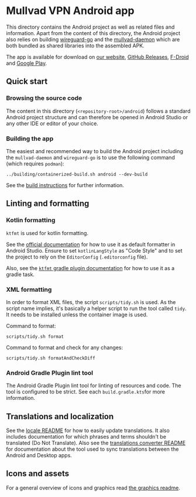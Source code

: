 # Mullvad VPN Android app

This directory contains the Android project as well as related files and information. Apart from the
content of this directory, the Android project also relies on building [wireguard-go](../wireguard/)
and the [mullvad-daemon](../mullvad-daemon/) which are both bundled as shared libraries into the
assembled APK.

The app is available for download on
[our website](https://mullvad.net/download/android/),
[GitHub Releases](https://github.com/mullvad/mullvadvpn-app/releases),
[F-Droid](https://f-droid.org/packages/net.mullvad.mullvadvpn/) and
[Google Play](https://play.google.com/store/apps/details?id=net.mullvad.mullvadvpn).

## Quick start

### Browsing the source code

The content in this directory (`<repository-root>/android`) follows a standard Android project
structure and can therefore be opened in Android Studio or any other IDE or editor of your choice.

### Building the app

The easiest and recommended way to build the Android project including the `mullvad-daemon` and
`wireguard-go` is to use the following command (which requires `podman`):
```
../building/containerized-build.sh android --dev-build
```
See the [build instructions](BuildInstructions.md) for further information.

## Linting and formatting

### Kotlin formatting
`ktfmt` is used for kotlin formatting.

See the [official documentation](https://github.com/facebook/ktfmt) for how to use it as default
formatter in Android Studio. Ensure to set `kotlinLangStyle` as "Code Style" and to set the project
to rely on the `EditorConfig` (`.editorconfig` file).

Also, see the [`ktfmt` gradle plugin documentation](https://github.com/cortinico/ktfmt-gradle) for
how to use it as a gradle task.

### XML formatting
In order to format XML files, the script `scripts/tidy.sh` is used. As the script name implies, it's basically a helper script to run the tool called `tidy`. It needs to be installed unless the
container image is used.

Command to format:
```
scripts/tidy.sh format
```

Command to format and check for any changes:
```
scripts/tidy.sh formatAndCheckDiff
```

### Android Gradle Plugin lint tool

The Android Gradle Plugin lint tool for linting of resources and code. The tool is configured to be
strict. See each `build.gradle.kts`for more information.

## Translations and localization

See the [locale README][gui-locales-readme] for how to easily update translations. It also includes
documentation for which phrases and terms shouldn't be translated (Do Not Translate). Also see the
[translations converter README](translations-converter-readme) for documentation about
the tool used to sync translations between the Android and Desktop apps.

[gui-locales-readme]: ../gui/locales/README.md
[translations-converter-readme]: ./translations-converter/README.md

## Icons and assets

For a general overview of icons and graphics read [the graphics readme](../graphics/README.md).
